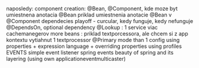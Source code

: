 naposledy:
component creation: @Bean, @Component, 
kde moze byt umiestnena anotacia @Bean
priklad umiestnenia anotacie @Bean v @Component
dependecies playoff - curcular, kedy funguje, kedy nefunguje @DependsOn, optional dependency
@Lookup : 1 service viac cachemanegerov
more beans : priklad textporcessora, ale chcem si z app kontextu vytiahnut 1 textprocessor @Primary
mode than 1 config
using properties + expression language + overriding properties
using profiles
EVENTS
simple event listener
spring events
beauty of spring and its layering (using own applicationeventmulticaster)